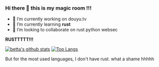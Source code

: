### Hi there 👋 this is my magic room !!!

- 🔭 I’m currently working on douyu.tv
- 🌱 I’m currently learning **rust**
- 👯 I’m looking to collaborate on rust python websec


 **RUSTTTTT!!!**


[![betta's github stats](https://github-readme-stats.vercel.app/api?username=betta-cyber&show_icons=true&line_height=21&show_icons=true&theme=vue)](https://github.com/anuraghazra/github-readme-stats)
[![Top Langs](https://github-readme-stats.vercel.app/api/top-langs/?username=betta-cyber&show_icons=true&layout=compact&theme=vue)](https://github.com/anuraghazra/github-readme-stats)

But for the most used languages, I don't have rust. what a shame hhhhh
